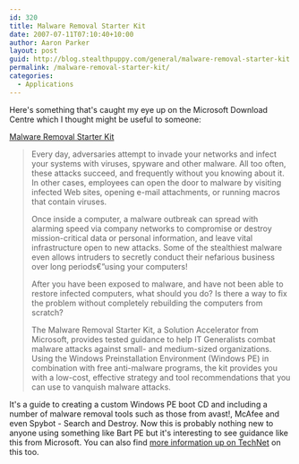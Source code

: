 ```yaml
---
id: 320
title: Malware Removal Starter Kit
date: 2007-07-11T07:10:40+10:00
author: Aaron Parker
layout: post
guid: http://blog.stealthpuppy.com/general/malware-removal-starter-kit
permalink: /malware-removal-starter-kit/
categories:
  - Applications
---
```

Here's something that's caught my eye up on the Microsoft Download Centre which I thought might be useful to someone:

[Malware Removal Starter Kit](http://www.microsoft.com/downloads/details.aspx?FamilyID=6cd853ce-f349-4a18-a14f-c99b64adfbea&DisplayLang=en)

> Every day, adversaries attempt to invade your networks and infect your systems with viruses, spyware and other malware. All too often, these attacks succeed, and frequently without you knowing about it. In other cases, employees can open the door to malware by visiting infected Web sites, opening e-mail attachments, or running macros that contain viruses.
> 
> Once inside a computer, a malware outbreak can spread with alarming speed via company networks to compromise or destroy mission-critical data or personal information, and leave vital infrastructure open to new attacks. Some of the stealthiest malware even allows intruders to secretly conduct their nefarious business over long periods€”using your computers!
> 
> After you have been exposed to malware, and have not been able to restore infected computers, what should you do? Is there a way to fix the problem without completely rebuilding the computers from scratch?
> 
> The Malware Removal Starter Kit, a Solution Accelerator from Microsoft, provides tested guidance to help IT Generalists combat malware attacks against small- and medium-sized organizations. Using the Windows Preinstallation Environment (Windows PE) in combination with free anti-malware programs, the kit provides you with a low-cost, effective strategy and tool recommendations that you can use to vanquish malware attacks.

It's a guide to creating a custom Windows PE boot CD and including a number of malware removal tools such as those from avast!, McAfee and even Spybot - Search and Destroy. Now this is probably nothing new to anyone using something like Bart PE but it's interesting to see guidance like this from Microsoft. You can also find [more information up on TechNet](http://www.microsoft.com/technet/security/guidance/disasterrecovery/default.mspx) on this too.